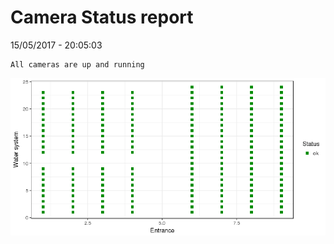 Camera Status report
================
15/05/2017 - 20:05:03

    All cameras are up and running

![](camreport_files/figure-markdown_github/unnamed-chunk-2-1.png)
